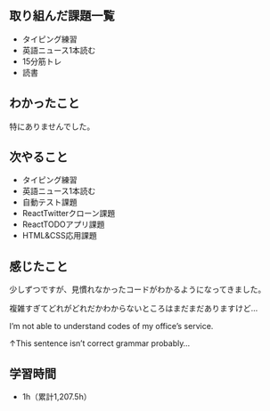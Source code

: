 ## 取り組んだ課題一覧
- タイピング練習
- 英語ニュース1本読む
- 15分筋トレ
- 読書
## わかったこと
特にありませんでした。
## 次やること
- タイピング練習
- 英語ニュース1本読む
- 自動テスト課題
- ReactTwitterクローン課題
- ReactTODOアプリ課題
- HTML&CSS応用課題
## 感じたこと
少しずつですが、見慣れなかったコードがわかるようになってきました。

複雑すぎてどれがどれだかわからないところはまだまだありますけど…

I’m not able to understand codes of my office’s service.

↑This sentence isn’t correct grammar probably…

## 学習時間
- 1h（累計1,207.5h）
